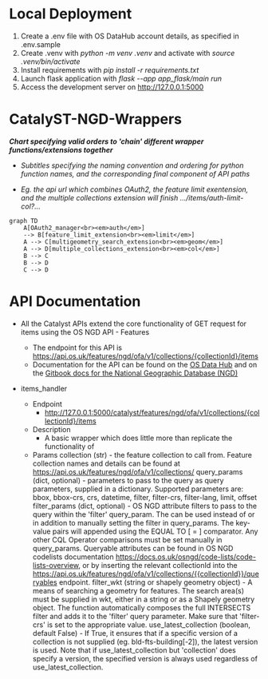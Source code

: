 # Local Deployment
1. Create a .env file with OS DataHub account details, as specified in .env.sample
3. Create .venv with _python -m venv .venv_ and activate with _source .venv/bin/activate_
2. Install requirements with _pip install -r requirements.txt_
3. Launch flask application with _flask --app app\_flask/main run_
4. Access the development server on http://127.0.0.1:5000

# CatalyST-NGD-Wrappers

***Chart specifying valid orders to 'chain' different wrapper functions/extensions together***

- _Subtitles specifying the naming convention and ordering for python function names, and the corresponding final component of API paths_

- _Eg. the api url which combines OAuth2, the feature limit exentension, and the multiple collections extension will finish .../items/auth-limit-col?..._

```mermaid
graph TD
    A[OAuth2_manager<br><em>auth</em>]
    --> B[feature_limit_extension<br><em>limit</em>]
    A --> C[multigeometry_search_extension<br><em>geom</em>]
    A --> D[multiple_collections_extension<br><em>col</em>]
    B --> C
    B --> D
    C --> D
```

# API Documentation

- All the Catalyst APIs extend the core functionality of GET request for items using the OS NGD API - Features
    - The endpoint for this API is https://api.os.uk/features/ngd/ofa/v1/collections/{collectionId}/items
    - Documentation for the API can be found on the [OS Data Hub](https://osdatahub.os.uk/docs/ofa/overview) and on the [Gitbook docs for the National Geographic Database (NGD)](https://docs.os.uk/osngd/accessing-os-ngd/access-the-os-ngd-api/os-ngd-api-features)

- items_handler
    - Endpoint
        - http://127.0.0.1:5000/catalyst/features/ngd/ofa/v1/collections/{collectionId}/items
    - Description
        - A basic wrapper which does little more than replicate the functionality of 
    - Params
        collection (str) - the feature collection to call from. Feature collection names and details can be found at https://api.os.uk/features/ngd/ofa/v1/collections/
        query_params (dict, optional) - parameters to pass to the query as query parameters, supplied in a dictionary. Supported parameters are: bbox, bbox-crs, crs, datetime, filter, filter-crs, filter-lang, limit, offset
        filter_params (dict, optional) - OS NGD attribute filters to pass to the query within the 'filter' query_param. The can be used instead of or in addition to manually setting the filter in query_params.
            The key-value pairs will appended using the EQUAL TO [ = ] comparator. Any other CQL Operator comparisons must be set manually in query_params.
            Queryable attributes can be found in OS NGD codelists documentation https://docs.os.uk/osngd/code-lists/code-lists-overview, or by inserting the relevant collectionId into the https://api.os.uk/features/ngd/ofa/v1/collections/{{collectionId}}/queryables endpoint.
        filter_wkt (string or shapely geometry object) - A means of searching a geometry for features. The search area(s) must be supplied in wkt, either in a string or as a Shapely geometry object.
            The function automatically composes the full INTERSECTS filter and adds it to the 'filter' query parameter.
            Make sure that 'filter-crs' is set to the appropriate value.
        use_latest_collection (boolean, default False) - If True, it ensures that if a specific version of a collection is not supplied (eg. bld-fts-building[-2]), the latest version is used.
            Note that if use_latest_collection but 'collection' does specify a version, the specified version is always used regardless of use_latest_collection.